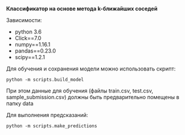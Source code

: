 **Классификатор на основе метода k-ближайших соседей**

Зависимости:
* python 3.6
* Click==7.0
* numpy==1.16.1
* pandas==0.23.0
* scipy==1.2.1

Для обучения и сохранения модели можно использовать скрипт:

`python -m scripts.build_model`

При этом данные для обучения (файлы train.csv, test.csv, sample_submission.csv) должны быть предварительно помещены в папку data

Для выполнения предсказаний:

`python -m scripts.make_predictions`

